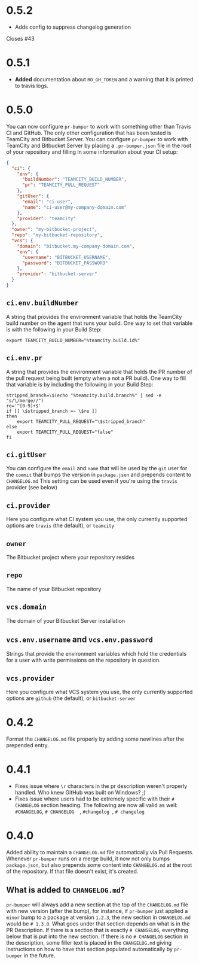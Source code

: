 # 0.5.2
- Adds config to suppress changelog generation

Closes #43 

# 0.5.1
 * **Added** documentation about `RO_GH_TOKEN` and a warning that it is printed to travis logs.

# 0.5.0
You can now configure `pr-bumper` to work with something other than Travis CI and GitHub. The only other configuration that has been tested is TeamCity and Bitbucket Server. You can configure `pr-bumper` to work with TeamCity and Bitbucket Server by placing a `.pr-bumper.json` file in the root of your repository and filling in some information about your CI setup:

```json
{
  "ci": {
    "env": {
      "buildNumber": "TEAMCITY_BUILD_NUMBER",
      "pr": "TEAMCITY_PULL_REQUEST"
    },
    "gitUser": {
      "email": "ci-user",
      "name": "ci-user@my-company-domain.com"
    },
    "provider": "teamcity"
  },
  "owner": "my-bitbucket-project",
  "repo": "my-bitbucket-repository",
  "vcs": {
    "domain": "bitbucket.my-company-domain.com",
    "env": {
      "username": "BITBUCKET_USERNAME",
      "password": "BITBUCKET_PASSWORD"
    },
    "provider": "bitbucket-server"
  }
}
```
## `ci.env.buildNumber`
A string that provides the environment variable that holds the TeamCity build number on the agent that runs your build. One way to set that variable is with the following in your Build Step: 
```
export TEAMCITY_BUILD_NUMBER="%teamcity.build.id%"
```
## `ci.env.pr`
A string that provides the environment variable that holds the PR number of the pull request being built (empty when a not a PR build). One way to fill that variable is by including the following in your Build Step: 
```
stripped_branch=\$(echo "%teamcity.build.branch%" | sed -e "s/\/merge//")
re='^[0-9]+$'
if [[ \$stripped_branch =~ \$re ]]
then
    export TEAMCITY_PULL_REQUEST="\$stripped_branch"
else
    export TEAMCITY_PULL_REQUEST="false"
fi
```

## `ci.gitUser`
You can configure the `email` and `name` that will be used by the `git` user for the `commit` that bumps the version in `package.json` and prepends content to `CHANGELOG.md` This setting can be used even if you're using the `travis` provider (see below)

## `ci.provider`
Here you configure what CI system you use, the only currently supported options are `travis` (the default), or `teamcity`

## `owner`
The Bitbucket project where your repository resides

## `repo`
The name of your Bitbucket repository

## `vcs.domain`
The domain of your Bitbucket Server installation

## `vcs.env.username` and `vcs.env.password`
Strings that provide the environment variables which hold the credentials for a user with write permissions on the repository in question.

## `vcs.provider`
Here you configure what VCS system you use, the only currently supported options are `github` (the default), or `bitbucket-server`


# 0.4.2
Format the `CHANGELOG.md` file properly by adding some newlines after the prepended entry.

# 0.4.1
 * Fixes issue where `\r` characters in the pr description weren't properly handled. Who knew GitHub was built on Windows? ;) 
 * Fixes issue where users had to be extremely specific with their `# CHANGELOG` section heading. The following are now all valid as well: `#CHANGELOG`, `# CHANGELOG  `, `#changelog `, `# changelog`

# 0.4.0
Added ability to maintain a `CHANGELOG.md` file automatically via Pull Requests. Whenever `pr-bumper` runs on a merge build, it now not only bumps `package.json`, but also prepends some content into `CHANGELOG.md` at the root of the repository. If that file doesn't exist, it's created.

## What is added to `CHANGELOG.md`?
`pr-bumper` will always add a new section at the top of the `CHANGELOG.md` file with new version (after the bump), for instance, if `pr-bumper` just applied a `minor` bump to a package at version `1.2.3`, the new section in `CHANGELOG.md` would be `# 1.3.0`. What goes under that section depends on what is in the PR Description. If there is a section that is exactly `# CHANGELOG`, everything below that is put into the new section. If there is no `# CHANGELOG` section in the description, some filler text is placed in the `CHANGELOG.md` giving instructions on how to have that section populated automatically by `pr-bumper` in the future.
